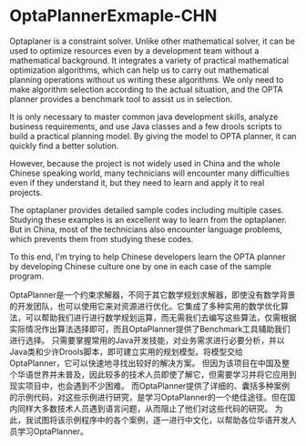 # OptaPlannerExmaple-CHN

Optaplaner is a constraint solver. Unlike other mathematical solver, it can be used to optimize resources even by a development team without a mathematical background. It integrates a variety of practical mathematical optimization algorithms, which can help us to carry out mathematical planning operations without us writing these algorithms. We only need to make algorithm selection according to the actual situation, and the OPTA planner provides a benchmark tool to assist us in selection.

It is only necessary to master common java development skills, analyze business requirements, and use Java classes and a few drools scripts to build a practical planning model. By giving the model to OPTA planner, it can quickly find a better solution.

However, because the project is not widely used in China and the whole Chinese speaking world, many technicians will encounter many difficulties even if they understand it, but they need to learn and apply it to real projects.

The optaplaner provides detailed sample codes including multiple cases. Studying these examples is an excellent way to learn from the optaplaner. But in China, most of the technicians also encounter language problems, which prevents them from studying these codes.

To this end, I'm trying to help Chinese developers learn the OPTA planner by developing Chinese culture one by one in each case of the sample program.







OptaPlanner是一个约束求解器，不同于其它数学规划求解器，即使没有数学背景的开发团队，也可以使用它来对资源进行优化。它集成了多种实用的数学优化算法，可以帮助我们进行进行数学规划运算，而无需我们去编写这些算法，仅需根据实际情况作出算法选择即可，而且OptaPlanner提供了Benchmark工具辅助我们进行选择。
只需要掌握常用的Java开发技能，对业务需求进行必要分析，并以Java类和少许Drools脚本，即可建立实用的规划模型。将模型交给OptaPlanner，它可以快速地寻找出较好的解决方案。
但因为该项目在中国及整个华语世界并未普及，因此较多的技术人员即使了解它，但需要学习并将它应用到现实项目中，也会遇到不少困难。
而OptaPlanner提供了详细的、囊括多种案例的示例代码，对这些示例进行研究，是学习OptaPlanner的一个绝佳途径。但在国内同样大多数技术人员遇到语言问题，从而阻止了他们对这些代码的研究。
为此，我试图将该示例程序中的各个案例，逐一进行中文化，以帮助各位华语开发人员学习OptaPlanner。
